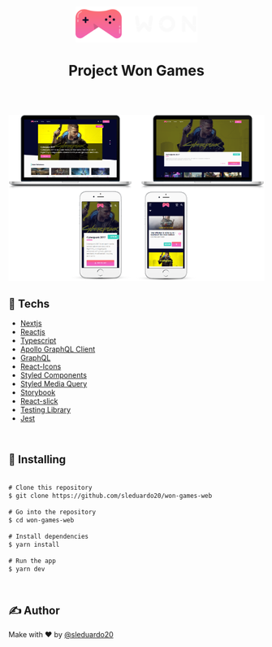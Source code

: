 <p align="center">
 <img width=240 align="center" style="-webkit-user-select: none; margin: auto; background-color: hsl(0, 0%, 90%); transition: background-color 300ms;" src="https://raw.githubusercontent.com/sleduardo20/won-games-web/main/.github/img/logo-won-games.png">
</p>
<h1 align="center">Project Won Games</h1>
</br>
</br>
</br>

<img style="-webkit-user-select: none;margin: auto;background-color: hsl(0, 0%, 90%);transition: background-color 300ms;" src="https://raw.githubusercontent.com/sleduardo20/won-games-web/main/.github/img/img.png">

</br>


## 🔧 Techs

- [Nextjs](https://nextjs.org/docs)
- [Reactjs](https://reactjs.org/docs/getting-started.html)
- [Typescript](https://www.typescriptlang.org/docs/)
- [Apollo GraphQL Client](https://www.apollographql.com/docs/react/)
- [GraphQL](https://graphql.org/)
- [React-Icons](https://react-icons.github.io/react-icons/)
- [Styled Components](https://styled-components.com/docs)
- [Styled Media Query](https://github.com/morajabi/styled-media-query)
- [Storybook](https://storybook.js.org/)
- [React-slick](https://react-slick.neostack.com/)
- [Testing Library](https://testing-library.com/)
- [Jest](https://jestjs.io/pt-BR/)

</br>


## 🚀 Installing

```

# Clone this repository
$ git clone https://github.com/sleduardo20/won-games-web

# Go into the repository
$ cd won-games-web

# Install dependencies
$ yarn install

# Run the app
$ yarn dev
```
</br>

## ✍️ Author

Make with ❤ by [@sleduardo20](https://github.com/sleduardo20)

